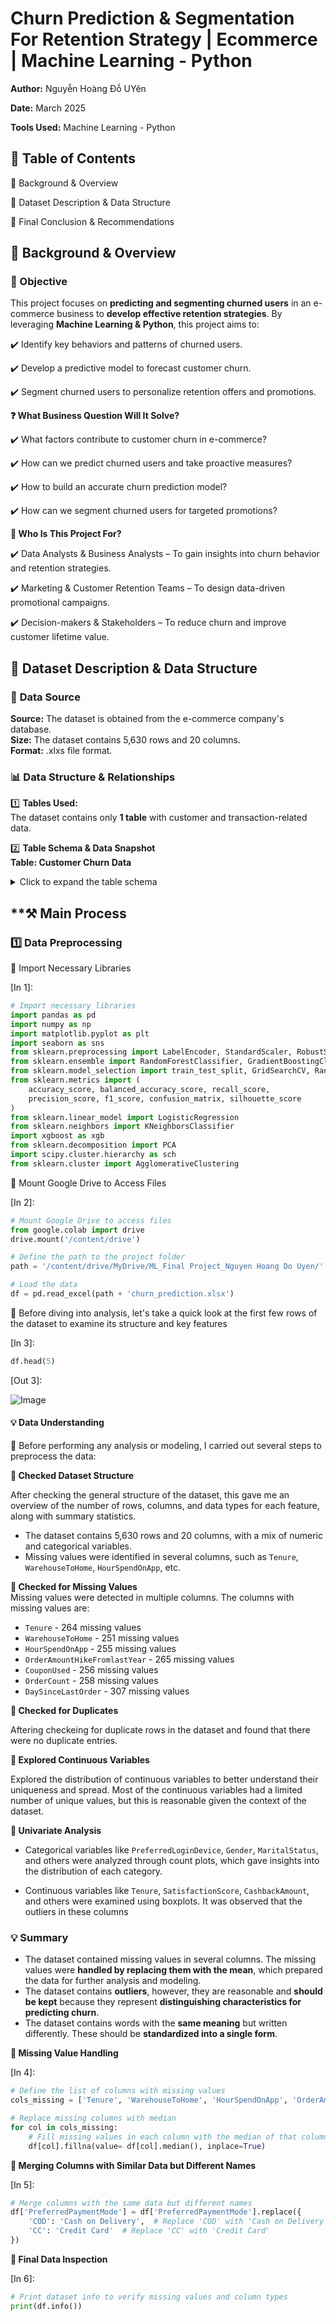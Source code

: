 # **Churn Prediction & Segmentation For Retention Strategy | Ecommerce | Machine Learning - Python**


**Author:** Nguyễn Hoàng Đỗ UYên

**Date:** March 2025

**Tools Used:** Machine Learning - Python 


## 📑 Table of Contents

📌 Background & Overview

📂 Dataset Description & Data Structure

🔎 Final Conclusion & Recommendations


## 📌 Background & Overview

### **🎯 Objective**

This project focuses on **predicting and segmenting churned users** in an e-commerce business to **develop effective retention strategies**. By leveraging **Machine Learning & Python**, this project aims to:

✔️ Identify key behaviors and patterns of churned users.

✔️ Develop a predictive model to forecast customer churn.

✔️ Segment churned users to personalize retention offers and promotions.


**❓ What Business Question Will It Solve?**

✔️ What factors contribute to customer churn in e-commerce?

✔️ How can we predict churned users and take proactive measures?

✔️ How to build an accurate churn prediction model?

✔️ How can we segment churned users for targeted promotions?


**👤 Who Is This Project For?**

✔️ Data Analysts & Business Analysts – To gain insights into churn behavior and retention strategies.

✔️ Marketing & Customer Retention Teams – To design data-driven promotional campaigns.

✔️ Decision-makers & Stakeholders – To reduce churn and improve customer lifetime value.


## 📂 **Dataset Description & Data Structure**

### 📌 **Data Source**  
**Source:** The dataset is obtained from the e-commerce company's database.  
**Size:** The dataset contains 5,630 rows and 20 columns.  
**Format:** .xlxs file format.

### 📊 **Data Structure & Relationships**

1️⃣ **Tables Used:**  
The dataset contains only **1 table** with customer and transaction-related data.

2️⃣ **Table Schema & Data Snapshot**  
**Table: Customer Churn Data**

<details>
  <summary>Click to expand the table schema</summary>

| **Column Name**              | **Data Type** | **Description**                                              |
|------------------------------|---------------|--------------------------------------------------------------|
| CustomerID                   | INT           | Unique identifier for each customer                          |
| Churn                        | INT           | Churn flag (1 if customer churned, 0 if active)              |
| Tenure                       | FLOAT         | Duration of customer's relationship with the company (months)|
| PreferredLoginDevice         | OBJECT        | Device used for login (e.g., Mobile, Desktop)                 |
| CityTier                     | INT           | City tier (1: Tier 1, 2: Tier 2, 3: Tier 3)                   |
| WarehouseToHome              | FLOAT         | Distance between warehouse and customer's home (km)         |
| PreferredPaymentMode         | OBJECT        | Payment method preferred by customer (e.g., Credit Card)     |
| Gender                       | OBJECT        | Gender of the customer (e.g., Male, Female)                  |
| HourSpendOnApp               | FLOAT         | Hours spent on app or website in the past month              |
| NumberOfDeviceRegistered     | INT           | Number of devices registered under the customer's account   |
| PreferedOrderCat             | OBJECT        | Preferred order category for the customer (e.g., Electronics)|
| SatisfactionScore            | INT           | Satisfaction rating given by the customer                    |
| MaritalStatus                | OBJECT        | Marital status of the customer (e.g., Single, Married)       |
| NumberOfAddress              | INT           | Number of addresses registered by the customer               |
| Complain                     | INT           | Indicator if the customer made a complaint (1 = Yes)         |
| OrderAmountHikeFromLastYear  | FLOAT         | Percentage increase in order amount compared to last year   |
| CouponUsed                   | FLOAT         | Number of coupons used by the customer last month            |
| OrderCount                   | FLOAT         | Number of orders placed by the customer last month           |
| DaySinceLastOrder            | FLOAT         | Days since the last order was placed by the customer        |
| CashbackAmount               | FLOAT         | Average cashback received by the customer in the past month  |

</details>

## **⚒️ Main Process

### 1️⃣ **Data Preprocessing**  

📌 Import Necessary Libraries

[In 1]: 

```python
# Import necessary libraries
import pandas as pd
import numpy as np
import matplotlib.pyplot as plt
import seaborn as sns
from sklearn.preprocessing import LabelEncoder, StandardScaler, RobustScaler
from sklearn.ensemble import RandomForestClassifier, GradientBoostingClassifier
from sklearn.model_selection import train_test_split, GridSearchCV, RandomizedSearchCV
from sklearn.metrics import (
    accuracy_score, balanced_accuracy_score, recall_score, 
    precision_score, f1_score, confusion_matrix, silhouette_score
)
from sklearn.linear_model import LogisticRegression
from sklearn.neighbors import KNeighborsClassifier
import xgboost as xgb
from sklearn.decomposition import PCA
import scipy.cluster.hierarchy as sch
from sklearn.cluster import AgglomerativeClustering
```
📂 Mount Google Drive to Access Files

[In 2]: 

```python
# Mount Google Drive to access files
from google.colab import drive
drive.mount('/content/drive')

# Define the path to the project folder
path = '/content/drive/MyDrive/ML_Final Project_Nguyen Hoang Do Uyen/'

# Load the data
df = pd.read_excel(path + 'churn_prediction.xlsx')
```

📂 Before diving into analysis, let's take a quick look at the first few rows of the dataset to examine its structure and key features

[In 3]:

```python
df.head(5)
```

[Out 3]:

![Image](https://github.com/user-attachments/assets/c79b4dee-2ffe-4deb-a9d5-9f2052465f45)

#### **💡 Data Understanding**

📌 Before performing any analysis or modeling, I carried out several steps to preprocess the data:

**📝 Checked Dataset Structure**  

After checking the general structure of the dataset, this gave me an overview of the number of rows, columns, and data types for each feature, along with summary statistics.

  - The dataset contains 5,630 rows and 20 columns, with a mix of numeric and categorical variables.
  - Missing values were identified in several columns, such as `Tenure`, `WarehouseToHome`, `HourSpendOnApp`, etc.

**📝 Checked for Missing Values**  
Missing values were detected in multiple columns. The columns with missing values are:

   - `Tenure` - 264 missing values
   - `WarehouseToHome` - 251 missing values
   - `HourSpendOnApp` - 255 missing values
   - `OrderAmountHikeFromlastYear` - 265 missing values
   - `CouponUsed` - 256 missing values
   - `OrderCount` - 258 missing values
   - `DaySinceLastOrder` - 307 missing values

**📝 Checked for Duplicates**  

Aftering checkeing for duplicate rows in the dataset and found that there were no duplicate entries.

**📝 Explored Continuous Variables**  

Explored the distribution of continuous variables to better understand their uniqueness and spread. Most of the continuous variables had a limited number of unique values, but this is reasonable given the context of the dataset.

**📝 Univariate Analysis**  
- Categorical variables like `PreferredLoginDevice`, `Gender`, `MaritalStatus`, and others were analyzed through count plots, which gave insights into the distribution of each category.
  
- Continuous variables like `Tenure`, `SatisfactionScore`, `CashbackAmount`, and others were examined using boxplots. It was observed that the outliers in these columns 

### **💡 Summary** 

- The dataset contained missing values in several columns. The missing values were **handled by replacing them with the mean**, which prepared the data for further analysis and modeling.
- The dataset contains **outliers**, however, they are reasonable and **should be kept** because they represent **distinguishing characteristics for predicting churn**.
- The dataset contains words with the **same meaning** but written differently. These should be **standardized into a single form**.

**📝 Missing Value Handling**  

[In 4]:

```python
# Define the list of columns with missing values
cols_missing = ['Tenure', 'WarehouseToHome', 'HourSpendOnApp', 'OrderAmountHikeFromlastYear', 'CouponUsed', 'OrderCount', 'DaySinceLastOrder']

# Replace missing columns with median
for col in cols_missing:
    # Fill missing values in each column with the median of that column
    df[col].fillna(value= df[col].median(), inplace=True)
```

**📝 Merging Columns with Similar Data but Different Names**  

[In 5]:

```python
# Merge columns with the same data but different names
df['PreferredPaymentMode'] = df['PreferredPaymentMode'].replace({
    'COD': 'Cash on Delivery',  # Replace 'COD' with 'Cash on Delivery'
    'CC': 'Credit Card'  # Replace 'CC' with 'Credit Card'
})
```

**📝 Final Data Inspection**

[In 6]:
```python
# Print dataset info to verify missing values and column types
print(df.info())
```

[Out 6]:
![Image](https://github.com/user-attachments/assets/616fb912-8efd-4d42-a3a6-df95e4550e6a)

